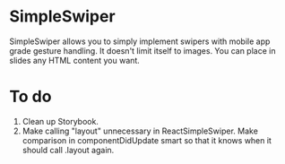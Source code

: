 # SimpleSwiper

SimpleSwiper allows you to simply implement swipers with mobile app grade gesture handling. It doesn't limit itself to images. You can place in slides any HTML content you want.

# To do

1. Clean up Storybook.
2. Make calling "layout" unnecessary in ReactSimpleSwiper. Make comparison in componentDidUpdate smart so that it knows when it should call .layout again.




